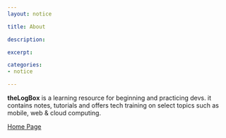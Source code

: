 ```yaml
---
layout: notice

title: About

description: 

excerpt: 

categories:
- notice

---
```


**theLogBox** is a learning resource for beginning and practicing devs. it contains notes, tutorials and offers tech training on select topics such as mobile, web & cloud computing.


<div id="feature-button">
  <a href="/" class='button'>Home Page<a>
</div> 